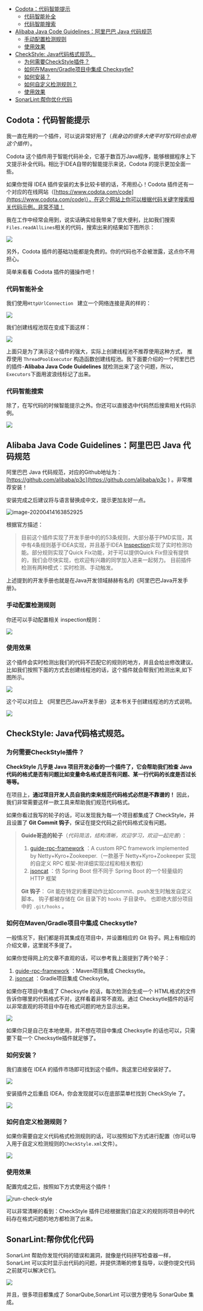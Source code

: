 
<!-- @import "[TOC]" {cmd="toc" depthFrom=1 depthTo=6 orderedList=false} -->

<!-- code_chunk_output -->

- [Codota：代码智能提示](#codota代码智能提示)
  - [代码智能补全](#代码智能补全)
  - [代码智能搜索](#代码智能搜索)
- [Alibaba Java Code Guidelines：阿里巴巴 Java 代码规范](#alibaba-java-code-guidelines阿里巴巴-java-代码规范)
  - [手动配置检测规则](#手动配置检测规则)
  - [使用效果](#使用效果)
- [CheckStyle: Java代码格式规范。](#checkstyle-java代码格式规范)
  - [为何需要CheckStyle插件？](#为何需要checkstyle插件)
  - [如何在Maven/Gradle项目中集成 Checksytle?](#如何在mavengradle项目中集成-checksytle)
  - [如何安装？](#如何安装)
  - [如何自定义检测规则？](#如何自定义检测规则)
  - [使用效果](#使用效果-1)
- [SonarLint:帮你优化代码](#sonarlint帮你优化代码)

<!-- /code_chunk_output -->


## Codota：代码智能提示

我一直在用的一个插件，可以说非常好用了（*我身边的很多大佬平时写代码也会用这个插件*）。

Codota 这个插件用于智能代码补全，它基于数百万Java程序，能够根据程序上下文提示补全代码。相比于IDEA自带的智能提示来说，Codota 的提示更加全面一些。

如果你觉得 IDEA 插件安装的太多比较卡顿的话，不用担心！Codota 插件还有一个对应的在线网站（[https://www.codota.com/code](https://www.codota.com/code)），在这个网站上你可以根据代码关键字搜索相关代码示例，非常不错！

我在工作中经常会用到，说实话确实给我带来了很大便利，比如我们搜索 `Files.readAllLines`相关的代码，搜索出来的结果如下图所示：

![](./pictures/Codota3.png)

另外，Codota 插件的基础功能都是免费的。你的代码也不会被泄露，这点你不用担心。

简单来看看 Codota 插件的骚操作吧！

### 代码智能补全

我们使用`HttpUrlConnection ` 建立一个网络连接是真的样的：

![](./pictures/Codota1.gif)

我们创建线程池现在变成下面这样：

![](./pictures/Codota4.gif)

上面只是为了演示这个插件的强大，实际上创建线程池不推荐使用这种方式， 推荐使用 `ThreadPoolExecutor` 构造函数创建线程池。我下面要介绍的一个阿里巴巴的插件-**Alibaba Java Code Guidelines** 就检测出来了这个问题，所以，`Executors`下面用波浪线标记了出来。

### 代码智能搜索

除了，在写代码的时候智能提示之外。你还可以直接选中代码然后搜索相关代码示例。

![](./pictures/Codota2.png)

## Alibaba Java Code Guidelines：阿里巴巴 Java 代码规范

阿里巴巴 Java 代码规范，对应的Github地址为：[https://github.com/alibaba/p3c](https://github.com/alibaba/p3c ) 。非常推荐安装！

安装完成之后建议将与语言替换成中文，提示更加友好一点。

![image-20200414163852925](./pictures/p3c/Alibaba-Java-Code-Guidelines2.png)

根据官方描述：

> 目前这个插件实现了开发手册中的的53条规则，大部分基于PMD实现，其中有4条规则基于IDEA实现，并且基于IDEA [Inspection](https://www.jetbrains.com/help/idea/code-inspection.html)实现了实时检测功能。部分规则实现了Quick Fix功能，对于可以提供Quick Fix但没有提供的，我们会尽快实现，也欢迎有兴趣的同学加入进来一起努力。 目前插件检测有两种模式：实时检测、手动触发。

上述提到的开发手册也就是在Java开发领域赫赫有名的《阿里巴巴Java开发手册》。

### 手动配置检测规则

你还可以手动配置相关 inspection规则：

![](./pictures/p3c/Alibaba-Java-Code-Guidelines3.png)

### 使用效果

这个插件会实时检测出我们的代码不匹配它的规则的地方，并且会给出修改建议。比如我们按照下面的方式去创建线程池的话，这个插件就会帮我们检测出来,如下图所示。

![](./pictures/p3c/Alibaba-Java-Code-Guidelines1.png)

这个可以对应上 《阿里巴巴Java开发手册》 这本书关于创建线程池的方式说明。

![](./pictures/p3c/阿里巴巴开发手册-线程池创建.png)

## CheckStyle: Java代码格式规范。

### 为何需要CheckStyle插件？

**CheckStyle 几乎是 Java 项目开发必备的一个插件了，它会帮助我们检查 Java 代码的格式是否有问题比如变量命名格式是否有问题、某一行代码的长度是否过长等等。**

在项目上，**通过项目开发人员自我约束来规范代码格式必然是不靠谱的！** 因此，我们非常需要这样一款工具来帮助我们规范代码格式。

如果你看过我写的轮子的话，可以发现我为每一个项目都集成了 CheckStyle，并且设置了 **Git Commit 钩子**，保证在提交代码之前代码格式没有问题。

> **Guide哥造的轮子**（*代码简洁，结构清晰，欢迎学习，欢迎一起完善*）：
>
> 1. [guide-rpc-framework](https://github.com/Snailclimb/guide-rpc-framework) ：A custom RPC framework implemented by Netty+Kyro+Zookeeper.（一款基于 Netty+Kyro+Zookeeper 实现的自定义 RPC 框架-附详细实现过程和相关教程）
> 2. [jsoncat](https://github.com/Snailclimb/jsoncat) ：仿 Spring Boot 但不同于 Spring Boot 的一个轻量级的 HTTP 框架
>
> **Git 钩子**： Git 能在特定的重要动作比如commit、push发生时触发自定义脚本。 钩子都被存储在 Git 目录下的 `hooks` 子目录中。 也即绝大部分项目中的 `.git/hooks` 。 

### 如何在Maven/Gradle项目中集成 Checksytle?

一般情况下，我们都是将其集成在项目中，并设置相应的 Git 钩子。网上有相应的介绍文章，这里就不多提了。

如果你觉得网上的文章不直观的话，可以参考我上面提到了两个轮子：

1. [guide-rpc-framework](https://github.com/Snailclimb/guide-rpc-framework) ：Maven项目集成 Checksytle。
2. [jsoncat](https://github.com/Snailclimb/jsoncat)  ：Gradle项目集成 Checksytle。

如果你在项目中集成了 Checksytle 的话，每次检测会生成一个 HTML格式的文件告诉你哪里的代码格式不对，这样看着非常不直观。通过  Checksytle插件的话可以非常直观的将项目中存在格式问题的地方显示出来。

![](https://cdn.jsdelivr.net/gh/javaguide-tech/blog-images/IDEA%E6%8F%92%E4%BB%B6/image-20201013135044410.png)

如果你只是自己在本地使用，并不想在项目中集成 Checksytle 的话也可以，只需要下载一个 Checksytle插件就足够了。

### 如何安装？

我们直接在 IDEA 的插件市场即可找到这个插件。我这里已经安装好了。

![](https://cdn.jsdelivr.net/gh/javaguide-tech/blog-images/IDEA%E6%8F%92%E4%BB%B6/image-20201013103610557.png)

安装插件之后重启 IDEA，你会发现就可以在底部菜单栏找到 CheckStyle 了。

![](https://cdn.jsdelivr.net/gh/javaguide-tech/blog-images/IDEA%E6%8F%92%E4%BB%B6/image-20201013134644991.png)

### 如何自定义检测规则？

如果你需要自定义代码格式检测规则的话，可以按照如下方式进行配置（你可以导入用于自定义检测规则的`CheckStyle.xml`文件）。

![](https://cdn.jsdelivr.net/gh/javaguide-tech/blog-images/IDEA%E6%8F%92%E4%BB%B6/setting-check-style.png)

### 使用效果

配置完成之后，按照如下方式使用这个插件！

![run-check-style](https://cdn.jsdelivr.net/gh/javaguide-tech/blog-images/IDEA%E6%8F%92%E4%BB%B6/run-check-style.png)

可以非常清晰的看到：CheckStyle 插件已经根据我们自定义的规则将项目中的代码存在格式问题的地方都检测了出来。

## SonarLint:帮你优化代码

SonarLint 帮助你发现代码的错误和漏洞，就像是代码拼写检查器一样，SonarLint 可以实时显示出代码的问题，并提供清晰的修复指导，以便你提交代码之前就可以解决它们。

![](https://cdn.jsdelivr.net/gh/javaguide-tech/blog-images-2@main/%E7%B3%BB%E7%BB%9F%E8%AE%BE%E8%AE%A1/image-20201019222817359.png)

并且，很多项目都集成了 SonarQube,SonarLint 可以很方便地与 SonarQube 集成。